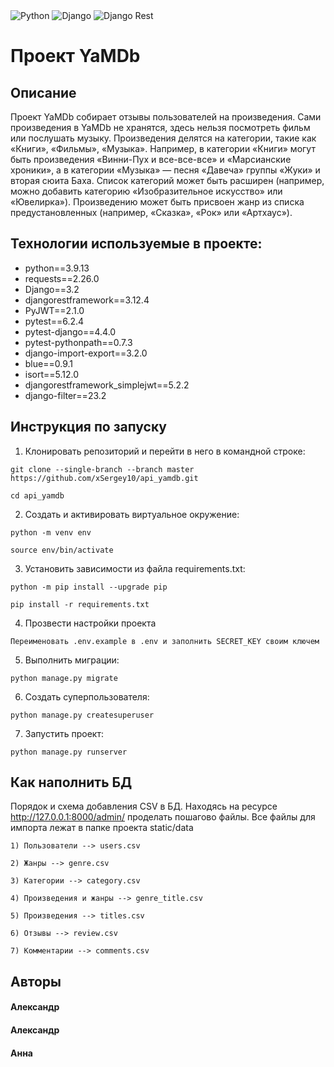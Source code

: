 <div id="header" align="left">
    <img src="https://img.shields.io/badge/Python-blue?logo=python&logoColor=yellow" alt="Python"/>
    <img src="https://img.shields.io/badge/Django-dark_green?logo=django&logoColor=white" alt="Django"/>
    <img src="https://img.shields.io/badge/Django-rest-red?logo=django&logoColor=white" alt="Django Rest"/>
</div>

# Проект YaMDb

## Описание
Проект YaMDb собирает отзывы пользователей на произведения. Сами произведения в YaMDb не хранятся, здесь нельзя посмотреть фильм или послушать музыку.
Произведения делятся на категории, такие как «Книги», «Фильмы», «Музыка». Например, в категории «Книги» могут быть произведения «Винни-Пух и все-все-все» и «Марсианские хроники», а в категории «Музыка» — песня «Давеча» группы «Жуки» и вторая сюита Баха. Список категорий может быть расширен (например, можно добавить категорию «Изобразительное искусство» или «Ювелирка»). 
Произведению может быть присвоен жанр из списка предустановленных (например, «Сказка», «Рок» или «Артхаус»). 

## Технологии используемые в проекте:
- python==3.9.13
- requests==2.26.0
- Django==3.2
- djangorestframework==3.12.4
- PyJWT==2.1.0
- pytest==6.2.4
- pytest-django==4.4.0
- pytest-pythonpath==0.7.3
- django-import-export==3.2.0
- blue==0.9.1
- isort==5.12.0
- djangorestframework_simplejwt==5.2.2
- django-filter==23.2


## Инструкция по запуску

1) Клонировать репозиторий и перейти в него в командной строке:

```
git clone --single-branch --branch master https://github.com/xSergey10/api_yamdb.git
```

```
cd api_yamdb
```

2) Cоздать и активировать виртуальное окружение:

```
python -m venv env
```

```
source env/bin/activate
```

3) Установить зависимости из файла requirements.txt:

```
python -m pip install --upgrade pip
```

```
pip install -r requirements.txt
```
4) Прозвести настройки проекта
```
Переименовать .env.example в .env и заполнить SECRET_KEY своим ключем
```
5) Выполнить миграции:

```
python manage.py migrate
```
6) Создать суперпользователя:

```
python manage.py createsuperuser
```
7) Запустить проект:

```
python manage.py runserver
```


## Как наполнить БД
Порядок и схема добавления CSV в БД.
Находясь на ресурсе http://127.0.0.1:8000/admin/ проделать пошагово файлы.
Все файлы для импорта лежат в папке проекта static/data
```
1) Пользователи --> users.csv
```
```
2) Жанры --> genre.csv
```
```
3) Категории --> category.csv
```
```
4) Произведения и жанры --> genre_title.csv
```
```
5) Произведения --> titles.csv
```
```
6) Отзывы --> review.csv
```
```
7) Комментарии --> comments.csv
```

## Авторы

#### Александр
#### Александр
#### Анна 